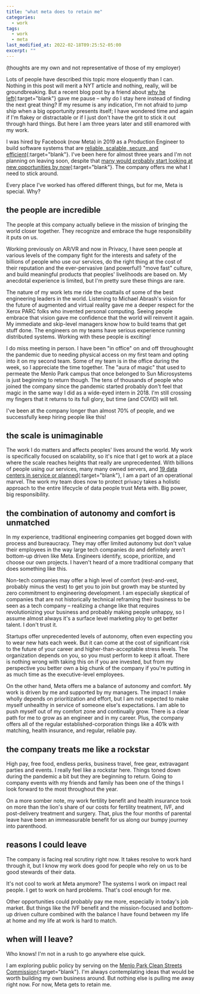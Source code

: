 ```yaml
---
title: "what meta does to retain me"
categories:
  - work
tags:
  - work
  - meta
last_modified_at: 2022-02-18T09:25:52-05:00
excerpt: ""
---
```


(thoughts are my own and not representative of those of my employer)

Lots of people have described this topic more eloquently than I can. Nothing in this post will merit a NYT article and nothing, really, will be groundbreaking. But a recent blog post by a friend about [why he left](https://chalcidfly.repl.co/posts/retain/){:target="blank"} gave me pause – why do I stay here instead of finding the next great thing? If my resume is any indication, I'm not afraid to jump ship when a big opportunity presents itself; I have wondered time and again if I'm flakey or distractable or if I just don't have the grit to stick it out through hard things. But here I am three years later and still enamored with my work. 

I was hired by Facebook (now Meta) in 2019 as a Production Engineer to build software systems that are [reliable, scalable, secure, and efficient](https://engineering.fb.com/category/production-engineering/){:target="blank"}. I've been here for almost three years and I'm not planning on leaving soon, despite that [many would probably start looking at new opportunities by now](https://www.inc.com/business-insider/tech-companies-employee-turnover-average-tenure-silicon-valley.html){:target="blank"}. The company offers me what I need to stick around.

Every place I've worked has offered different things, but for me, Meta is special. Why? 

## the people are incredible

The people at this company actually believe in the mission of bringing the world closer together. They recognize and embrace the huge responsibility it puts on us. 

Working previously on AR/VR and now in Privacy, I have seen people at various levels of the company fight for the interests and safety of the billions of people who use our services, do the right thing at the cost of their reputation and the ever-pervasive (and powerful!) "move fast" culture, and build meaningful products that peoples' livelihoods are based on. My anecdotal experience is limited, but I'm pretty sure these things are rare.

The nature of my work lets me ride the coattails of some of the best engineering leaders in the world. Listening to Michael Abrash's vision for the future of augmented and virtual reality gave me a deeper respect for the Xerox PARC folks who invented personal computing. Seeing people embrace that vision gave me confidence that the world will reinvent it again. My immediate and skip-level managers know how to build teams that get stuff done. The engineers on my teams have serious experience running distributed systems. Working with these people is exciting!

I do miss meeting in person. I have been "in office" on and off throughought the pandemic due to needing physical access on my first team and opting into it on my second team. Some of my team is in the office during the week, so I appreciate the time together. The "aura of magic" that used to permeate the Menlo Park campus that once belonged to Sun Microsystems is just beginning to return though. The tens of thousands of people who joined the company since the pandemic started probably don't feel that magic in the same way I did as a wide-eyed intern in 2018. I'm still crossing my fingers that it returns to its full glory, but time (and COVID) will tell.

I've been at the company longer than almost 70% of people, and we successfully keep hiring people like this! 

## the scale is unimaginable

The work I do matters and affects peoples' lives around the world. My work is specifically focused on scalability, so it's nice that I get to work at a place where the scale reaches heights that really are unprecedented. With billions of people using our services, many many owned servers, and [19 data centers in service or planned](https://www.facebook.com/KunaDataCenter/posts/pfbid0VxYkvWuBGyCNo67TNtHEgR2n3AAGtKaTbFucds3paw6J1wAUtFbWUqxjLQGjUun7l){:target="blank"}, I am a part of an operational marvel. The work my team does now to protect privacy takes a holistic approach to the entire lifecycle of data people trust Meta with. Big power, big responsibility.

## the combination of autonomy and comfort is unmatched

In my experience, traditional engineering companies get bogged down with process and bureaucracy. They may offer limited autonomy but don't value their employees in the way large tech companies do and definitely aren't bottom-up driven like Meta. Engineers identify, scope, prioritize, and choose our own projects. I haven't heard of a more traditional company that does something like this.

Non-tech companies may offer a high level of comfort (rest-and-vest, probably minus the vest) to get you to join but growth may be stunted by zero commitment to engineering development. I am especially skeptical of companies that are not historically technical reframing their business to be seen as a tech company – realizing a change like that requires revolutionizing your business and probably making people unhappy, so I assume almost always it's a surface level marketing ploy to get better talent. I don't trust it.

Startups offer unprecedented levels of autonomy, often even expecting you to wear new hats each week. But it can come at the cost of significant risk to the future of your career and higher-than-acceptable stress levels. The organization depends on you, so you must perform to keep it afloat. There is nothing wrong with taking this on if you are invested, but from my perspective you better own a big chunk of the company if you're putting in as much time as the executive-level employees.

On the other hand, Meta offers me a balance of autonomy and comfort. My work is driven by me and supported by my managers. The impact I make wholly depends on prioritization and effort, but I am not expected to make myself unhealthy in service of someone else's expectations. I am able to push myself out of my comfort zone and continually grow. There is a clear path for me to grow as an engineer and in my career. Plus, the company offers all of the regular established-corporation things like a 401k with matching, health insurance, and regular, reliable pay.

## the company treats me like a rockstar

High pay, free food, endless perks, business travel, free gear, extravagant parties and events. I really feel like a rockstar here. Things toned down during the pandemic a bit but they are beginning to return. Going to company events with my friends and family has been one of the things I look forward to the most throughout the year. 

On a more somber note, my work fertility benefit and health insurance took on more than the lion's share of our costs for fertility treatment, IVF, and post-delivery treatment and surgery. That, plus the four months of parental leave have been an immeasurable benefit for us along our bumpy journey into parenthood.

## reasons I could leave

The company is facing real scrutiny right now. It takes resolve to work hard through it, but I know my work does good for people who rely on us to be good stewards of their data. 

It's not cool to work at Meta anymore? The systems I work on impact real people. I get to work on hard problems. That's cool enough for me.

Other opportunities could probably pay me more, especially in today's job market. But things like the IVF benefit and the mission-focused and bottom-up driven culture combined with the balance I have found between my life at home and my life at work is hard to match. 

## when will I leave?

Who knows! I'm not in a rush to go anywhere else quick.

I am exploring public policy by serving on the [Menlo Park Clean Streets Commission](https://beta.menlopark.org/Government/Commissions-and-committees/Complete-Streets-Commission){:target="blank"}. I'm always contemplating ideas that would be worth building my own business around. But nothing else is pulling me away right now. For now, Meta gets to retain me.

